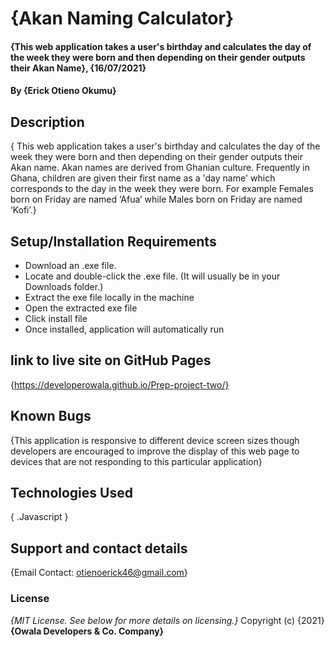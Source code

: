 # {Akan Naming Calculator}
#### {This web application takes a user's birthday and calculates the day of the week they were born and then depending on their gender outputs their Akan Name}, {16/07/2021}
#### By **{Erick Otieno Okumu}**
## Description
{ This web application  takes a user's birthday and calculates the day of the week they were born and then depending on their gender outputs their Akan name.
Akan names are derived from Ghanian culture. Frequently in Ghana, children are given their first name as a 'day name' which corresponds to the day in the week they were born. For example Females born on Friday are named ‘Afua’ while Males born on Friday are named ‘Kofi’.}
## Setup/Installation Requirements
* Download an .exe file.
* Locate and double-click the .exe file. (It will usually be in your Downloads folder.)
* Extract the exe file locally in the machine
* Open the extracted exe file
* Click install file
* Once installed, application will automatically run
## link to live site on GitHub Pages
{https://developerowala.github.io/Prep-project-two/}
## Known Bugs
{This application is responsive to different device screen sizes though developers are encouraged to improve the display of this web page to devices that are not responding to this particular application}
## Technologies Used
{  .Javascript
   }
## Support and contact details
{Email Contact: otienoerick46@gmail.com}
### License
*{MIT License.  See below for more details on licensing.}*
Copyright (c) {2021} **{Owala Developers & Co. Company}**
